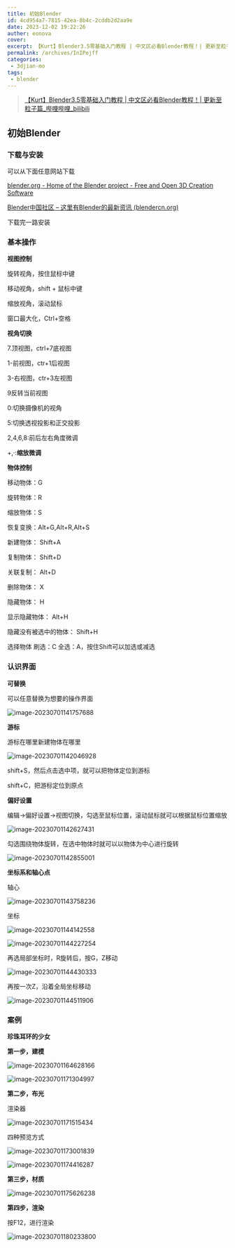```yaml
---
title: 初始Blender
id: 4cd954a7-7815-42ea-8b4c-2cddb2d2aa9e
date: 2023-12-02 19:22:26
auther: eonova
cover:
excerpt: 【Kurt】Blender3.5零基础入门教程 | 中文区必看Blender教程！| 更新至粒子篇_哔哩哔哩_bilibili 初始Blender 下载与安装 可以从下面任意网站下载 blender.org - Home of the Blender project - Free and Open
permalink: /archives/InIPejff
categories:
 - 3djian-mo
tags:
 - blender
---
```


>[【Kurt】Blender3.5零基础入门教程 | 中文区必看Blender教程！| 更新至粒子篇_哔哩哔哩_bilibili](https://www.bilibili.com/video/BV14u41147YH/?spm_id_from=333.337.search-card.all.click)

## 初始Blender

### 下载与安装

可以从下面任意网站下载

[blender.org - Home of the Blender project - Free and Open 3D Creation Software](https://www.blender.org/)

[Blender中国社区 – 这里有Blender的最新资讯 (blendercn.org)](https://www.blendercn.org/)

下载完一路安装

### 基本操作

**视图控制**

旋转视角，按住鼠标中键

移动视角，shift + 鼠标中键

缩放视角，滚动鼠标

窗口最大化，Ctrl+空格

**视角切换**

7.顶视图，ctrl+7底视图

1-前视图，ctr+1后视图

3-右视图，ctr+3左视图

9反转当前视图

0:切换摄像机的视角

5:切换透视投影和正交投影

2,4,6,8:前后左右角度微调

+,·:**缩放微调**

**物体控制**

移动物体：G

旋转物体：R

缩放物体：S

恢复变换：AIt+G,AIt+R,AIt+S

新建物体： Shift+A

复制物体： Shift+D

关联复制： Alt+D

删除物体： X

隐藏物体： H

显示隐藏物体： Alt+H

隐藏没有被选中的物体： Shift+H

选择物体 刷选：C 全选：A，按住Shift可以加选或减选

### 认识界面

**可替换**

可以任意替换为想要的操作界面

![image-20230701141757688](https://img.leostar.top/study/image-20230701141757688.png)

**游标**

游标在哪里新建物体在哪里

![image-20230701142046928](https://img.leostar.top/study/image-20230701142046928.png)

shift+S，然后点击选中项，就可以把物体定位到游标

shift+C，把游标定位到原点

**偏好设置**

编辑->偏好设置->视图切换，勾选至鼠标位置，滚动鼠标就可以根据鼠标位置缩放

![image-20230701142627431](https://img.leostar.top/study/image-20230701142627431.png)

勾选围绕物体旋转，在选中物体时就可以以物体为中心进行旋转

![image-20230701142855001](https://img.leostar.top/study/image-20230701142855001.png)

**坐标系和轴心点**

轴心

![image-20230701143758236](https://img.leostar.top/study/image-20230701143758236.png)

坐标

![image-20230701144142558](https://img.leostar.top/study/image-20230701144142558.png)

![image-20230701144227254](https://img.leostar.top/study/image-20230701144227254.png)

再选局部坐标时，R旋转后，按G，Z移动

![image-20230701144430333](https://img.leostar.top/study/image-20230701144430333.png)

再按一次Z，沿着全局坐标移动

![image-20230701144511906](https://img.leostar.top/study/image-20230701144511906.png)

### 案例

**珍珠耳环的少女**

**第一步，建模**

![image-20230701164628166](https://img.leostar.top/study/image-20230701164628166.png)

![image-20230701171304997](https://img.leostar.top/study/image-20230701171304997.png)

**第二步，布光**

渲染器

![image-20230701171515434](https://img.leostar.top/study/image-20230701171515434.png)

四种预览方式

![image-20230701173001839](https://img.leostar.top/study/image-20230701173001839.png)

![image-20230701174416287](https://img.leostar.top/study/image-20230701174416287.png)

**第三步，材质**

![image-20230701175626238](https://img.leostar.top/study/image-20230701175626238.png)

**第四步，渲染**

按F12，进行渲染

![image-20230701180233800](https://img.leostar.top/study/image-20230701180233800.png)

